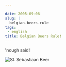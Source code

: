 ```yaml
---

date: 2005-09-06
slug: |
  belgian-beers-rule
tags:
 - english
title: Belgian Beers Rule!
---
```


\'nough said!

![St. Sebastiaan
Beer](http://static.flickr.com/25/40659952_35aed3a334.jpg)
